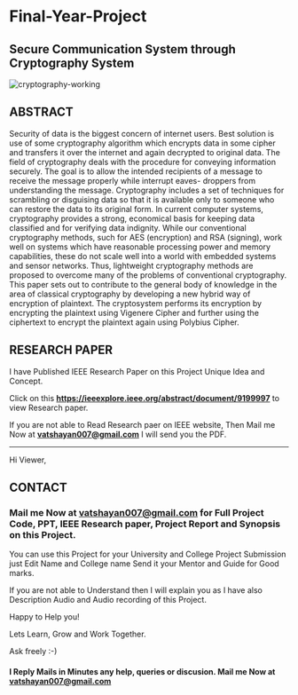 # Final-Year-Project

## Secure Communication System through Cryptography System

![cryptography-working](https://user-images.githubusercontent.com/28294942/105642527-4f24d100-5eb0-11eb-91f5-c51fbdc70600.jpg)

## ABSTRACT

Security of data is the biggest concern of internet users. Best solution is use of some cryptography algorithm which encrypts data in some cipher and transfers it over the internet and again decrypted to original data. The field of cryptography deals with the procedure for conveying information securely. The goal is to allow the intended recipients of a message to receive the message properly while interrupt eaves- droppers from understanding the message. Cryptography includes a set of techniques for scrambling or disguising data so that it is available only to someone who can restore the data to its original form. In current computer systems, cryptography provides a strong, economical basis for keeping data classified and for verifying data indignity. While our conventional cryptography methods, such for AES (encryption) and RSA (signing), work well on systems which have reasonable processing power and memory capabilities, these do not scale well into a world with embedded systems and sensor networks. Thus, lightweight cryptography methods are proposed to overcome many of the problems of conventional cryptography. This paper sets out to contribute to the general body of knowledge in the area of classical cryptography by developing a new hybrid way of encryption of plaintext. The cryptosystem performs its encryption by encrypting the plaintext using Vigenere Cipher and further using the ciphertext to encrypt the plaintext again using Polybius Cipher.


## RESEARCH PAPER

I have Published IEEE Research Paper on this Project Unique Idea and Concept. 

Click on this **https://ieeexplore.ieee.org/abstract/document/9199997** to view Research paper.

If you are not able to Read Research paer on IEEE website, Then Mail me Now at **vatshayan007@gmail.com** I will send you the PDF. 

************************************************************************************************************************************************************************
Hi Viewer, 

## CONTACT

### Mail me Now at **vatshayan007@gmail.com** for Full Project Code, PPT, IEEE Research paper, Project Report and Synopsis on this Project. 

You can use this Project for your University and College Project Submission just Edit Name and College name Send it your Mentor and Guide for Good marks.

If you are not able to Understand then I will explain you as I have also Description Audio and Audio recording of this Project.

Happy to Help you!

Lets Learn, Grow and Work Together.

Ask freely :-)

#### I Reply Mails in Minutes any help, queries or discusion. Mail me Now at vatshayan007@gmail.com   
